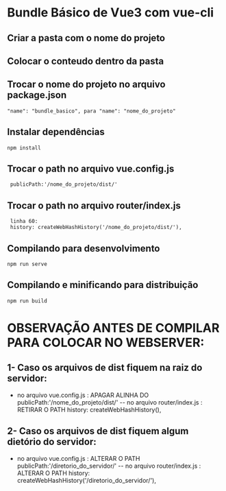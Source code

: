 # Bundle Básico de Vue3 com vue-cli

## Criar a pasta com o nome do projeto

## Colocar o conteudo dentro da pasta

## Trocar o nome do projeto no arquivo package.json
```
"name": "bundle_basico", para "name": "nome_do_projeto"
```

## Instalar dependências
```
npm install
```
## Trocar o path no arquivo vue.config.js 
```
 publicPath:'/nome_do_projeto/dist/'
```

## Trocar o path no arquivo router/index.js
```
 linha 60:
 history: createWebHashHistory('/nome_do_projeto/dist/'),
```

## Compilando para desenvolvimento
```
npm run serve
```

## Compilando e minificando para distribuição
```
npm run build
```

# OBSERVAÇÃO ANTES DE COMPILAR PARA COLOCAR NO WEBSERVER:

## 1- Caso os arquivos de dist fiquem na raiz do servidor:
   - no arquivo vue.config.js : APAGAR ALINHA DO  publicPath:'/nome_do_projeto/dist/' 
   -- no arquivo router/index.js : RETIRAR O PATH  history: createWebHashHistory(),

## 2- Caso os arquivos de dist fiquem algum dietório do servidor:
   - no arquivo vue.config.js : ALTERAR O PATH  publicPath:'/diretorio_do_servidor/' 
   -- no arquivo router/index.js : ALTERAR O PATH  history: createWebHashHistory('/diretorio_do_servidor/'),